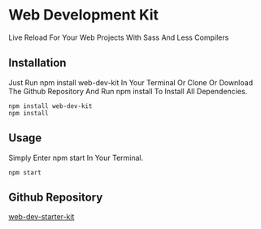 # Web Development Kit

Live Reload For Your Web Projects With Sass And Less Compilers

## Installation

Just Run npm install web-dev-kit In Your Terminal Or Clone Or Download The Github Repository And Run npm install To Install All Dependencies.

    npm install web-dev-kit
    npm install

## Usage

Simply Enter npm start In Your Terminal.

    npm start 

## Github Repository

[web-dev-starter-kit](https://github.com/ShardulNalegave/web-dev-kit)